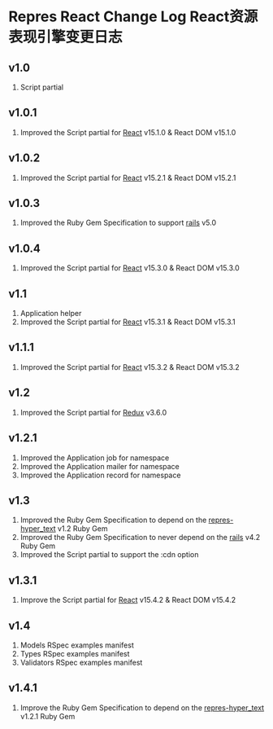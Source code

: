 # Repres React Change Log React资源表现引擎变更日志

## v1.0
1. Script partial

## v1.0.1
1. Improved the Script partial for [React](https://github.com/facebook/react) v15.1.0 & React DOM v15.1.0

## v1.0.2
1. Improved the Script partial for [React](https://github.com/facebook/react) v15.2.1 & React DOM v15.2.1

## v1.0.3
1. Improved the Ruby Gem Specification to support [rails](https://github.com/rails/rails) v5.0

## v1.0.4
1. Improved the Script partial for [React](https://github.com/facebook/react) v15.3.0 & React DOM v15.3.0

## v1.1
1. Application helper
2. Improved the Script partial for [React](https://github.com/facebook/react) v15.3.1 & React DOM v15.3.1

## v1.1.1
1. Improved the Script partial for [React](https://github.com/facebook/react) v15.3.2 & React DOM v15.3.2

## v1.2
1. Improved the Script partial for [Redux](https://github.com/reactjs/redux) v3.6.0

## v1.2.1
1. Improved the Application job for namespace
2. Improved the Application mailer for namespace
3. Improved the Application record for namespace

## v1.3
1. Improved the Ruby Gem Specification to depend on the [repres-hyper_text](https://github.com/topbitdu/repres-hyper_text) v1.2 Ruby Gem
2. Improved the Ruby Gem Specification to never depend on the [rails](https://github.com/rails/rails) v4.2 Ruby Gem
3. Improved the Script partial to support the :cdn option

## v1.3.1
1. Improve the Script partial for [React](https://github.com/facebook/react) v15.4.2 & React DOM v15.4.2

## v1.4
1. Models RSpec examples manifest
2. Types RSpec examples manifest
3. Validators RSpec examples manifest

## v1.4.1
1. Improve the Ruby Gem Specification to depend on the [repres-hyper_text](https://github.com/topbitdu/repres-hyper_text) v1.2.1 Ruby Gem
